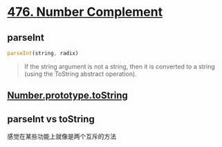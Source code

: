 # [476. Number Complement](https://leetcode.com/problems/number-complement/description/)


## parseInt

```js
parseInt(string, radix)
```

> If the string argument is not a string, then it is converted to a string (using the ToString abstract operation).

## [Number.prototype.toString](https://developer.mozilla.org/en-US/docs/Web/JavaScript/Reference/Global_Objects/Number/toString)

## parseInt vs toString

感觉在某些功能上就像是两个互斥的方法
